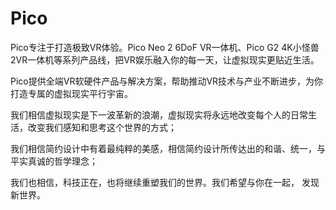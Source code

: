 # 

# Pico

Pico专注于打造极致VR体验。Pico Neo 2 6DoF VR一体机、Pico G2 4K小怪兽2VR一体机等系列产品线，把VR娱乐融入你的每一天，让虚拟现实更贴近生活。

Pico提供全端VR软硬件产品与解决方案，帮助推动VR技术与产业不断进步，为你打造专属的虚拟现实平行宇宙。

我们相信虚拟现实是下一波革新的浪潮，虚拟现实将永远地改变每个人的日常生活，改变我们感知和思考这个世界的方式；

我们相信简约设计中有着最纯粹的美感，相信简约设计所传达出的和谐、统一，与平实真诚的哲学理念；

我们也相信，科技正在，也将继续重塑我们的世界。我们希望与你在一起， 发现新世界。

